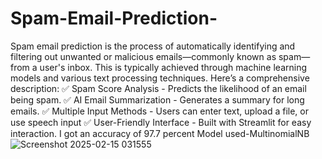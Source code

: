 # Spam-Email-Prediction-
Spam email prediction is the process of automatically identifying and filtering out unwanted or malicious emails—commonly known as spam—from a user's inbox. This is typically achieved through machine learning models and various text processing techniques. Here’s a comprehensive description:
✅ Spam Score Analysis - Predicts the likelihood of an email being spam.
✅ AI Email Summarization - Generates a summary for long emails.
✅ Multiple Input Methods - Users can enter text, upload a file, or use speech input
✅ User-Friendly Interface - Built with Streamlit for easy interaction.
I got an accuracy of 97.7 percent
Model used-MultinomialNB
![Screenshot 2025-02-15 031555](https://github.com/user-attachments/assets/843b011f-43ec-4fdc-a249-59fd251f920d)
